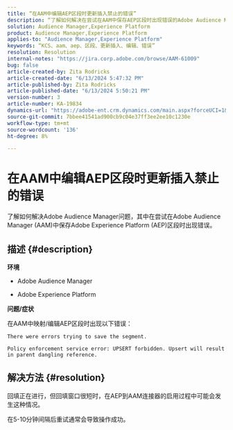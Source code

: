 ```yaml
---
title: “在AAM中编辑AEP区段时更新插入禁止的错误”
description: “了解如何解决在尝试在AAM中保存AEP区段时出现错误的Adobe Audience Manager问题。”
solution: Audience Manager,Experience Platform
product: Audience Manager,Experience Platform
applies-to: "Audience Manager,Experience Platform"
keywords: “KCS、aam、aep、区段、更新插入、编辑、错误”
resolution: Resolution
internal-notes: "https://jira.corp.adobe.com/browse/AAM-61009"
bug: false
article-created-by: Zita Rodricks
article-created-date: "6/13/2024 5:47:32 PM"
article-published-by: Zita Rodricks
article-published-date: "6/13/2024 5:50:21 PM"
version-number: 3
article-number: KA-19834
dynamics-url: "https://adobe-ent.crm.dynamics.com/main.aspx?forceUCI=1&pagetype=entityrecord&etn=knowledgearticle&id=4e384dff-ac29-ef11-840a-002248084fbb"
source-git-commit: 7bbee41541ad900cb9c04e37ff3ee2ee10c1230e
workflow-type: tm+mt
source-wordcount: '136'
ht-degree: 8%

---
```


# 在AAM中编辑AEP区段时更新插入禁止的错误


了解如何解决Adobe Audience Manager问题，其中在尝试在Adobe Audience Manager (AAM)中保存Adobe Experience Platform (AEP)区段时出现错误。

## 描述 {#description}


<b>环境</b>

- Adobe Audience Manager

- Adobe Experience Platform

<b>问题/症状</b>

在AAM中映射/编辑AEP区段时出现以下错误：

`There were errors trying to save the segment.`


```
Policy enforcement service error: UPSERT forbidden. Upsert will result in parent dangling reference.
```



## 解决方法 {#resolution}


回填正在进行，但回填窗口很短时，在AEP到AAM连接器的启用过程中可能会发生这种情况。

在5-10分钟间隔后重试通常会导致操作成功。
